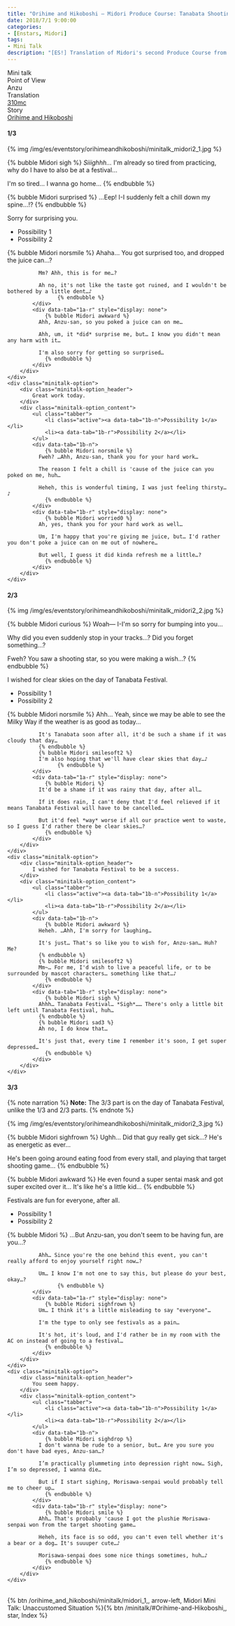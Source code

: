 ```yaml
---
title: "Orihime and Hikoboshi – Midori Produce Course: Tanabata Shooting Star"
date: 2018/7/1 9:00:00
categories:
- [Enstars, Midori]
tags:
- Mini Talk
description: "[ES!] Translation of Midori's second Produce Course from Orihime and Hikoboshi. From Anzu's POV."
---
```

<div class="three-wrapper" style="--storyColor:#5ac189;--storyColor-rgb:90,193,137;--storyColor-h:147.4;--storyColor-s:45.4%;--storyColor-l:55.5%;">
    <div class="info-area">
        <div class="info">
            <div class="info-item characters">
                <div class="label">
                    Mini talk
                </div>
                <div class="value">
								<a href="/categories/Enstars/Midori" character="Midori"></a>
                </div>
            </div>
            <div class="info-item one">
                <div class="label">
                    Point of View
                </div>
                <div class="value">
                    Anzu
                </div>
            </div>
            <div class="info-item two">
                <div class="label">
                    Translation
                </div>
                <div class="value">
                    <a href="/about">310mc</a>
                </div>
            </div>
            <div class="info-item three">
                <div class="label">
                   Story
                </div>
                <div class="value">
                    <a href="/orihime_and_hikoboshi">Orihime and Hikoboshi</a>
                </div>
            </div>
        </div>
    </div>
</div>

<!-- more -->

#### <div mt="rare"></div> 1/3

{% img /img/es/eventstory/orihimeandhikoboshi/minitalk_midori2_1.jpg %}

{% bubble Midori sigh %}
*Siiighhh…* I'm already so tired from practicing, why do I have to also be at a festival…

I'm so tired… I wanna go home…
{% endbubble %}

{% bubble Midori surprised %}
…Eep! I-I suddenly felt a chill down my spine…!?
{% endbubble %}

<div class="minitalk" character="Anzu">
    <div class="minitalk-option">
        <div class="minitalk-option_header">
            Sorry for surprising you.
        </div>
        <div class="minitalk-option_content">
			<ul class="tabber">
				<li class="active"><a data-tab="1a-n">Possibility 1</a></li>
				<li><a data-tab="1a-r">Possibility 2</a></li>
			</ul>
			<div data-tab="1a-n">
            	{% bubble Midori norsmile %}
              Ahaha… You got surprised too, and dropped the juice can…?

              Mm? Ahh, this is for me…?

              Ah no, it's not like the taste got ruined, and I wouldn't be bothered by a little dent…♪
					{% endbubble %}
			</div>
			<div data-tab="1a-r" style="display: none">
            	{% bubble Midori awkward %}
              Ahh, Anzu-san, so you poked a juice can on me…

              Ahh, um, it *did* surprise me, but… I know you didn't mean any harm with it…

              I'm also sorry for getting so surprised…
				{% endbubble %}
			</div>
        </div>
    </div>
	<div class="minitalk-option">
        <div class="minitalk-option_header">
            Great work today.
        </div>
        <div class="minitalk-option_content">
			<ul class="tabber">
				<li class="active"><a data-tab="1b-n">Possibility 1</a></li>
				<li><a data-tab="1b-r">Possibility 2</a></li>
			</ul>
			<div data-tab="1b-n">
            	{% bubble Midori norsmile %}
              Fweh? …Ahh, Anzu-san, thank you for your hard work…

              The reason I felt a chill is 'cause of the juice can you poked on me, huh…

              Heheh, this is wonderful timing, I was just feeling thirsty…♪
				{% endbubble %}
			</div>
			<div data-tab="1b-r" style="display: none">
            	{% bubble Midori worried0 %}
              Ah, yes, thank you for your hard work as well…

              Um, I'm happy that you're giving me juice, but… I'd rather you don't poke a juice can on me out of nowhere…

              But well, I guess it did kinda refresh me a little…?
				{% endbubble %}
			</div>
        </div>
    </div>
</div>

#### <div mt="rare"></div> 2/3

{% img /img/es/eventstory/orihimeandhikoboshi/minitalk_midori2_2.jpg %}

{% bubble Midori curious %}
Woah— I-I'm so sorry for bumping into you…

Why did you even suddenly stop in your tracks…? Did you forget something…?

Fweh? You saw a shooting star, so you were making a wish…?
{% endbubble %}

<div class="minitalk" character="Anzu">
    <div class="minitalk-option">
        <div class="minitalk-option_header">
            I wished for clear skies on the day of Tanabata Festival.
        </div>
        <div class="minitalk-option_content">
			<ul class="tabber">
				<li class="active"><a data-tab="1a-n">Possibility 1</a></li>
				<li><a data-tab="1a-r">Possibility 2</a></li>
			</ul>
			<div data-tab="1a-n">
            	{% bubble Midori norsmile %}
              Ahh… Yeah, since we may be able to see the Milky Way if the weather is as good as today…

              It's Tanabata soon after all, it'd be such a shame if it was cloudy that day…
              {% endbubble %}
              {% bubble Midori smilesoft2 %}
              I'm also hoping that we'll have clear skies that day…♪
					{% endbubble %}
			</div>
			<div data-tab="1a-r" style="display: none">
            	{% bubble Midori %}
              It'd be a shame if it was rainy that day, after all…

              If it does rain, I can't deny that I'd feel relieved if it means Tanabata Festival will have to be cancelled…

              But it'd feel *way* worse if all our practice went to waste, so I guess I'd rather there be clear skies…?
				{% endbubble %}
			</div>
        </div>
    </div>
	<div class="minitalk-option">
        <div class="minitalk-option_header">
            I wished for Tanabata Festival to be a success.
        </div>
        <div class="minitalk-option_content">
			<ul class="tabber">
				<li class="active"><a data-tab="1b-n">Possibility 1</a></li>
				<li><a data-tab="1b-r">Possibility 2</a></li>
			</ul>
			<div data-tab="1b-n">
            	{% bubble Midori awkward %}
              Heheh. …Ahh, I'm sorry for laughing…

              It's just… That's so like you to wish for, Anzu-san… Huh? Me?
              {% endbubble %}
              {% bubble Midori smilesoft2 %}
              Mm~… For me, I'd wish to live a peaceful life, or to be surrounded by mascot characters… something like that…♪
				{% endbubble %}
			</div>
			<div data-tab="1b-r" style="display: none">
            	{% bubble Midori sigh %}
              Ahhh… Tanabata Festival… *Sigh*…… There's only a little bit left until Tanabata Festival, huh…
              {% endbubble %}
              {% bubble Midori sad3 %}
              Ah no, I do know that…

              It's just that, every time I remember it's soon, I get super depressed…
				{% endbubble %}
			</div>
        </div>
    </div>
</div>

#### <div mt="rare"></div> 3/3

{% note narration %}
**Note:** The 3/3 part is on the day of Tanabata Festival, unlike the 1/3 and 2/3 parts.
{% endnote %}

{% img /img/es/eventstory/orihimeandhikoboshi/minitalk_midori2_3.jpg %}

{% bubble Midori sighfrown %}
Ughh… Did that guy really get sick…? He's as energetic as ever…

He's been going around eating food from every stall, and playing that target shooting game…
{% endbubble %}

{% bubble Midori awkward %}
He even found a super sentai mask and got super excited over it… It's like he's a little kid…
{% endbubble %}

<div class="minitalk" character="Anzu">
    <div class="minitalk-option">
        <div class="minitalk-option_header">
            Festivals are fun for everyone, after all.
        </div>
        <div class="minitalk-option_content">
			<ul class="tabber">
				<li class="active"><a data-tab="1a-n">Possibility 1</a></li>
				<li><a data-tab="1a-r">Possibility 2</a></li>
			</ul>
			<div data-tab="1a-n">
            	{% bubble Midori %}
              …But Anzu-san, you don't seem to be having fun, are you…?

              Ahh… Since you're the one behind this event, you can't really afford to enjoy yourself right now…?

              Um… I know I'm not one to say this, but please do your best, okay…?
					{% endbubble %}
			</div>
			<div data-tab="1a-r" style="display: none">
            	{% bubble Midori sighfrown %}
              Um… I think it's a little misleading to say "everyone"…

              I'm the type to only see festivals as a pain…

              It's hot, it's loud, and I'd rather be in my room with the AC on instead of going to a festival…
				{% endbubble %}
			</div>
        </div>
    </div>
	<div class="minitalk-option">
        <div class="minitalk-option_header">
            You seem happy.
        </div>
        <div class="minitalk-option_content">
			<ul class="tabber">
				<li class="active"><a data-tab="1b-n">Possibility 1</a></li>
				<li><a data-tab="1b-r">Possibility 2</a></li>
			</ul>
			<div data-tab="1b-n">
            	{% bubble Midori sighdrop %}
              I don't wanna be rude to a senior, but… Are you sure you don't have bad eyes, Anzu-san…?

              I’m practically plummeting into depression right now… Sigh, I’m so depressed, I wanna die…

              But if I start sighing, Morisawa-senpai would probably tell me to cheer up…
				{% endbubble %}
			</div>
			<div data-tab="1b-r" style="display: none">
            	{% bubble Midori smile %}
              Ahh… That's probably 'cause I got the plushie Morisawa-senpai won from the target shooting game…

              Heheh, its face is so odd, you can't even tell whether it's a bear or a dog… It's suuuper cute…♪

              Morisawa-senpai does some nice things sometimes, huh…♪
				{% endbubble %}
			</div>
        </div>
    </div>
</div>
<br>
<div toc>{% btn /orihime_and_hikoboshi/minitalk/midori_1,, arrow-left, Midori Mini Talk: Unaccustomed Situation %}{% btn /minitalk/#Orihime-and-Hikoboshi,, star, Index %}</div>
